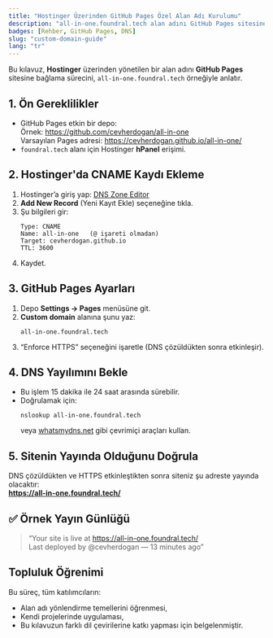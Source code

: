 ```yaml
---
title: "Hostinger Üzerinden GitHub Pages Özel Alan Adı Kurulumu"
description: "all-in-one.foundral.tech alan adını GitHub Pages sitesine yönlendirme adım adım kılavuzu."
badges: [Rehber, GitHub Pages, DNS]
slug: "custom-domain-guide"
lang: "tr"
---
```


Bu kılavuz, **Hostinger** üzerinden yönetilen bir alan adını **GitHub Pages** sitesine bağlama sürecini, `all-in-one.foundral.tech` örneğiyle anlatır.

## 1. Ön Gereklilikler
- GitHub Pages etkin bir depo:  
  Örnek: https://github.com/cevherdogan/all-in-one  
  Varsayılan Pages adresi: https://cevherdogan.github.io/all-in-one/
- `foundral.tech` alanı için Hostinger **hPanel** erişimi.

## 2. Hostinger'da CNAME Kaydı Ekleme
1. Hostinger’a giriş yap: [DNS Zone Editor](https://hpanel.hostinger.com/domain/foundral.tech/dns)
2. **Add New Record** (Yeni Kayıt Ekle) seçeneğine tıkla.
3. Şu bilgileri gir:
   ```
   Type: CNAME
   Name: all-in-one   (@ işareti olmadan)
   Target: cevherdogan.github.io
   TTL: 3600
   ```
4. Kaydet.

## 3. GitHub Pages Ayarları
1. Depo **Settings → Pages** menüsüne git.  
2. **Custom domain** alanına şunu yaz:
   ```
   all-in-one.foundral.tech
   ```
3. “Enforce HTTPS” seçeneğini işaretle (DNS çözüldükten sonra etkinleşir).

## 4. DNS Yayılımını Bekle
- Bu işlem 15 dakika ile 24 saat arasında sürebilir.
- Doğrulamak için:  
  ```
  nslookup all-in-one.foundral.tech
  ```
  veya [whatsmydns.net](https://www.whatsmydns.net/) gibi çevrimiçi araçları kullan.

## 5. Sitenin Yayında Olduğunu Doğrula
DNS çözüldükten ve HTTPS etkinleştikten sonra siteniz şu adreste yayında olacaktır:  
**https://all-in-one.foundral.tech/**

## ✅ Örnek Yayın Günlüğü
> “Your site is live at https://all-in-one.foundral.tech/  
> Last deployed by @cevherdogan — 13 minutes ago”

## Topluluk Öğrenimi
Bu süreç, tüm katılımcıların:
- Alan adı yönlendirme temellerini öğrenmesi,
- Kendi projelerinde uygulaması,
- Bu kılavuzun farklı dil çevirilerine katkı yapması
için belgelenmiştir.
